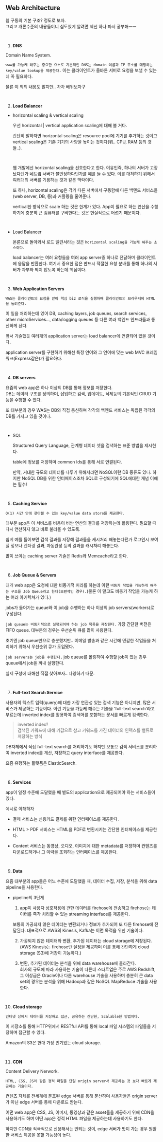 ## Web Architecture

웹 구동의 기본 구조? 정도로 보자.  
그리고 개론수준의 내용들이니 심도있게 알려면 섹션 하나 파서 공부해ㅡㅡ

<br>

1. **DNS**

Domain Name System.

`www를 가능케 해주는 중요한 요소로 기본적인 DNS는 domain 이름과 IP 주소를 매핑하는 key/value lookup을 제공한다.` 이는 클라이언트가 올바른 서버로 요청을 보낼 수 있는데 꼭 필요하다.

물론 이 외의 내용도 많지만.. 차차 배워보자구

<br>

2. **Load Balancer**

- horizontal scaling & vertical scaling

  우선 horizontal | vertical application scaling에 대해 볼 거다.

  간단히 말하자면 horizontal scaling은 resource pool에 기기를 추가하는 것이고 vertical scaling은 기존 기기의 사양을 높이는 것이다(뭐.. CPU, RAM 등의 것들..).

  <br>

  웹 개발에선 horizontal scaling을 선호한다고 한다. 이유인즉, 하나의 서버가 고장났다던가 네트웤 서버가 불안정하다던가를 예를 들 수 있다. 이를 대처하기 위해서 여러대의 서버를 기용하는 것과 같은 맥락이다.

  또 하나, horizontal scaling은 각기 다른 서버에서 구동함에 다른 백엔드 서비스들(web server, DB, 등)과 커플링을 줄여준다.

  vertical한 방식으로 scale 하는 것은 한계가 있다. App이 필요로 하는 연산을 수행하기에 충분히 큰 컴퓨터를 구비한다는 것은 현실적으로 어렵기 때문이다.

  <br>

- Load Balancer

  본론으로 돌아와서 로드 밸런서라는 것은 `horizontal scaling을 가능케 해주는 소스이다.`

  load balancer는 여러 요청들을 여러 app server중 하나로 전달하며 클라이언트에 응답을 반환한다. 여기서 중요한 점은 반드시 적절한 요청 분배를 통해 하나의 서버가 과부화 되지 않도록 하는데 핵심이다.

<br>

3. **Web Application Servers**

`WAS는 클라이언트의 요청을 받아 핵심 biz 로직을 실행하며 클라이언트의 브라우저에 HTML을 돌려준다.`

이 일을 처리하는데 있어 DB, caching layers, job queues, search services, other microServices..., data/logging queues 등 다른 여러 백엔드 인프라들과 통신하게 된다.

앞서 기술했듯 여러개의 application server는 load balancer에 연결되어 있을 것이다.

application server를 구현하기 위해선 특정 언어와 그 언어에 맞는 web MVC 프레임워크(Express같은)가 필요하다.

<br>

4. **DB servers**

요즘의 web app은 하나 이상의 DB를 통해 정보를 저장한다.  
DB는 데이터 구조를 정의하며, 삽입하고 검색, 업데이트, 삭제등의 기본적인 CRUD 기능을 수행할 수 있다.

또 대부분의 경우 WAS는 DB와 직접 통신하며 각각의 백엔드 서비스는 독립된 각각의 DB를 가지고 있을 것이다.

<br>

- SQL

  Structured Query Language, 관계형 데이터 셋을 검색하는 표준 방법을 제시한다.

  table에 정보를 저장하며 common Ids를 통해 서로 연결된다.

  만약, 거대한 규모의 데이터를 다루기 위해서라면 NoSQL이란 DB 종류도 있다. 하지만 NoSQL DB를 위한 인터페이스조차 SQL로 구성되기에 SQL에대한 개념 이해는 필수!

<br>

5. **Caching Service**

`O(1) 시간 안에 찾아볼 수 있는 key/value data store를 제공한다.`

대부분 app은 이 서비스를 비용이 비싼 연산의 결과를 저장하는데 활용한다. 필요할 때 다시 연산하지 않고 바로 불러올 수 있도록.

쉽게 예를 들어보면 검색 결과를 저장해 결과들을 캐시처리 해놓는다던가 로그인시 보여질 정보나 렌더링 결과, 자동완성 등의 결과를 캐시처리 해놓는다.

많이 쓰이는 caching server 기술은 Redis와 Memcache라고 한다.

<br>

6. **Job Queue & Servers**

대개 web app은 요청에 대한 비동기적 처리를 하는데 이런 `비동기 작업을 가능하게 해주는 구조를 Job Queue라고 한다(보편적인 경우).`(물론 이 말고도 비동기 작업을 가능케 하는 여러 아키텍쳐가 있다.)

jobs가 들어가는 queue와 이 job을 수행하는 하나 이상의 job servers(workers)로 구성된다.

`job queue는 비동기적으로 실행되어야 하는 job 목록을 저장한다.` 가장 간단한 버전은 FIFO queue. 대부분의 경우는 우선순위 큐를 많이 사용한다.

초기엔 job queue만으로 충분했지만.. 이메일 발송과 같은 시간에 민감한 작업들을 처리하기 위해서 우선순위 큐가 도입됐다.

`job servers는 job을 수행한다.` job queue를 폴링하여 수행할 job이 있는 경우 queue에서 job을 꺼내 실행한다.

실제 구성에 대해선 직접 찾아보자.. 다양하기 때문.

<br>

7. **Full-text Search Service**

사용자의 텍스트 입력(query)에 대한 가장 연관성 있는 검색 기능은 아니지만, 많은 서비스가 제공하는 기능이다. 이런 기능을 가능케 해주는 기술을 'full-text search'라고 부르는데 inverted index를 활용하여 검색어를 포함하는 문서를 빠르게 검색한다.

> inverted index?  
> 검색된 키워드에 대해 키값으로 삼고 키워드를 가진 데이터의 인덱스를 밸류로 저장하는 방식

DB자체에서 직접 full-text search를 처리하기도 하지만 보통으 검색 서비스를 분리하여 inverted index를 계산, 저장하고 query interface를 제공한다.

요즘 유행하는 플랫폼은 ElasticSearch.

<br>

8. **Services**

app이 일정 수준에 도달했을 때 별도의 application으로 제공되어야 하는 서비스들이 있다.

예시로 이해하자

- 결제 서비스는 신용카드 결제를 위한 인터페이스를 제공한다.

- HTML > PDF 서비스는 HTML을 PDF로 변환시키는 간단한 인터페이스를 제공한다.

- Content 서비스는 동영상, 오디오, 이미지에 대한 metadata를 저장하며 컨텐츠를 다운로드하거나 그 이력을 조회하는 인터페이스를 제공한다.

<br>

9. **Data**

요즘 대부분의 app들은 어느 수준에 도달했을 때, 데이터 수집, 저장, 분석을 위해 data pipeline을 사용한다.

- pipeline의 3단계

  1. app이 사용자 상호작용에 관한 데이터를 firehose에 전송하고 firehose는 데이터를 즉각 처리할 수 있는 streaming interface를 제공한다.

  보통의 가공되지 않은 데이터는 변환되거나 정보가 추가되어 또 다른 firehose에 전달된다. 대표적으로 AWS의 Kinesis, Kafka는 이런 목적을 위한 기술이다.

  2. 가공되지 않은 데이터와 변환, 추가된 데이터는 cloud storage에 저장된다.  
     (AWS Kinesis는 firehose란 설정을 제공하며 이를 통해 간단하게 cloud storage (S3)에 저장이 가능하다.)

  3. 변환, 추가된 데이터는 분석을 위해 data warehouse에 올라간다.  
     회사의 규모에 따라 사용하는 기술이 다른데 스타트업은 주로 AWS Redshift, 그 이상급은 Oracle이나 다른 warehouse 기술을 사용하며 충분히 큰 data set의 경우는 분석을 위해 Hadoop과 같은 NoSQL MapReduce 기술을 사용한다.

<br>

10. **Cloud storage**

`인터넷 상에서 데이터를 저장하고 접근, 공유하는 간단한, Scalable한 방법이다.`

이 저장소를 통해 HTTP위에서 RESTful API를 통해 local 파일 시스템의 파일들을 저장하며 접근할 수 있다.

Amazon의 S3은 현대 가장 인기있는 cloud storage.

<br>

11. **CDN**

Content Delivery Nerwork.

`HTML, CSS, JS와 같은 정적 파일을 단일 origin server서 제공하는 것 보다 빠르게 제공하는 기술이다.`

컨텐츠 자체를 전세계에 분포된 edge 서버를 통해 분산하며 사용자들은 origin server가 아닌 edge 서버를 통해 다운로드 받는다.

어떤 web app은 CSS, JS, 이미지, 동영상과 같은 asset들을 제공하기 위해 CDN을 사용하기도 하며 어떤 app은 정적 HTML 파일을 제공하는데 사용하기도 한다.

하지만 CDN을 적극적으로 신용해서는 안되는 것이, edge 서버가 맛이 가는 경우 원활한 서비스 제공을 못할 가능성이 높다.
